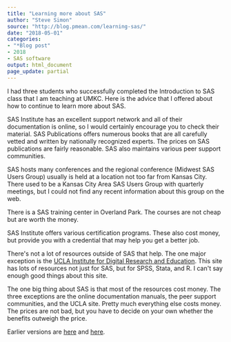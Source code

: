 ```yaml
---
title: "Learning more about SAS"
author: "Steve Simon"
source: "http://blog.pmean.com/learning-sas/"
date: "2018-05-01"
categories:
- "*Blog post"
- 2018
- SAS software
output: html_document
page_update: partial
---
```


I had three students who successfully completed the Introduction to SAS
class that I am teaching at UMKC. Here is the advice that I offered
about how to continue to learn more about SAS.

<!---More--->

SAS Institute has an excellent support network and all of their
documentation is online, so I would certainly encourage you to check
their material. SAS Publications offers numerous books that are all
carefully vetted and written by nationally recognized experts. The
prices on SAS publications are fairly reasonable. SAS also maintains
various peer support communities.

SAS hosts many conferences and the regional conference (Midwest SAS
Users Group) usually is held at a location not too far from Kansas City.
There used to be a Kansas City Area SAS Users Group with quarterly
meetings, but I could not find any recent information about this group
on the web.

There is a SAS training center in Overland Park. The courses are not
cheap but are worth the money.

SAS Institute offers various certification programs. These also cost
money, but provide you with a credential that may help you get a better
job.

There's not a lot of resources outside of SAS that help. The one major
exception is the [UCLA Institute for Digital Research and
Education](https://stats.idre.ucla.edu/sas/). This site has lots of
resources not just for SAS, but for SPSS, Stata, and R. I can't say
enough good things about this site.

The one big thing about SAS is that most of the resources cost money.
The three exceptions are the online documentation manuals, the peer
support communities, and the UCLA site. Pretty much everything else
costs money. The prices are not bad, but you have to decide on your own
whether the benefits outweigh the price.


Earlier versions are [here][sim1] and [here][sim2].
 
[sim1]: http://blog.pmean.com/learning-sas/
[sim2]: http://new.pmean.com/learning-sas/
 
